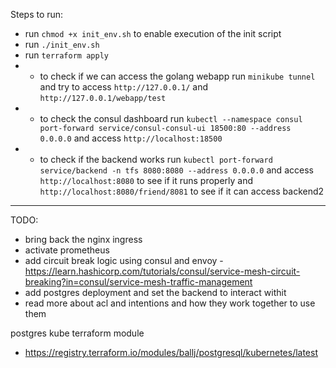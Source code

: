 Steps to run:

- run `chmod +x init_env.sh` to enable execution of the init script
- run `./init_env.sh`
- run `terraform apply`
- - to check if we can access the golang webapp run `minikube tunnel` and try to access `http://127.0.0.1/` and `http://127.0.0.1/webapp/test`
- - to check the consul dashboard run `kubectl --namespace consul port-forward service/consul-consul-ui 18500:80 --address 0.0.0.0` and access `http://localhost:18500`
- - to check if the backend works run `kubectl port-forward service/backend -n tfs 8080:8080 --address 0.0.0.0` and access `http://localhost:8080` to see if it runs properly and `http://localhost:8080/friend/8081` to see if it can access backend2

---

TODO:
- bring back the nginx ingress
- activate prometheus
- add circuit break logic using consul and envoy - https://learn.hashicorp.com/tutorials/consul/service-mesh-circuit-breaking?in=consul/service-mesh-traffic-management
- add postgres deployment and set the backend to interact withit
- read more about acl and intentions and how they work together to use them

postgres kube terraform module

- https://registry.terraform.io/modules/ballj/postgresql/kubernetes/latest
